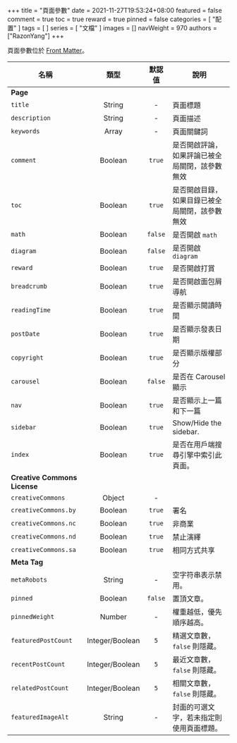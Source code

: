 +++
title = "頁面參數"
date = 2021-11-27T19:53:24+08:00
featured = false
comment = true
toc = true
reward = true
pinned = false
categories = [
  "配置"
]
tags = [
]
series = [
  "文檔"
]
images = []
navWeight = 970
authors = ["RazonYang"]
+++

頁面參數位於 [Front Matter](https://gohugo.io/content-management/front-matter/)。

<!--more-->

| 名稱 | 類型  | 默認值 | 說明
|---|:-:|:-:|---
| **Page** 
| `title` | String | - | 頁面標題
| `description` | String | - | 頁面描述
| `keywords` | Array | - | 頁面關鍵詞
| `comment` | Boolean | `true` | 是否開啟評論，如果評論已被全局關閉，該參數無效
| `toc` | Boolean | `true` | 是否開啟目錄，如果目錄已被全局關閉，該參數無效
| `math` | Boolean | `false` | 是否開啟 `math`
| `diagram` | Boolean | `false` | 是否開啟 `diagram`
| `reward` | Boolean | `true` | 是否開啟打賞
| `breadcrumb` | Boolean | `true` | 是否開啟面包屑導航
| `readingTime` | Boolean | `true` | 是否顯示閱讀時間
| `postDate` | Boolean | `true` | 是否顯示發表日期
| `copyright` | Boolean | `true` | 是否顯示版權部分
| `carousel` | Boolean | `false` | 是否在 Carousel 顯示
| `nav` | Boolean | `true` | 是否顯示上一篇和下一篇
| `sidebar` | Boolean | `true` | Show/Hide the sidebar.
| `index` | Boolean | `true` | 是否在用戶端搜尋引擎中索引此頁面。
| **Creative Commons License**
| `creativeCommons` | Object | - |
| `creativeCommons.by` | Boolean | `true` | 署名
| `creativeCommons.nc` | Boolean | `true` | 非商業
| `creativeCommons.nd` | Boolean | `true` | 禁止演繹
| `creativeCommons.sa` | Boolean | `true` | 相同方式共享
| **Meta Tag**
| `metaRobots` | String | - | 空字符串表示禁用。
| `pinned` | Boolean | `false` | 置頂文章。
| `pinnedWeight` | Number | - | 權重越低，優先順序越高。
| `featuredPostCount` | Integer/Boolean | `5` | 精選文章數，`false` 則隱藏。
| `recentPostCount` | Integer/Boolean | `5` | 最近文章數，`false` 則隱藏。
| `relatedPostCount` | Integer/Boolean | `5` | 相關文章數，`false` 則隱藏。
| `featuredImageAlt` | String | - | 封面的可選文字，若未指定則使用頁面標題。
